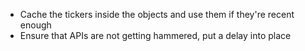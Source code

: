 - Cache the tickers inside the objects and use them if they're recent enough
- Ensure that APIs are not getting hammered, put a delay into place
